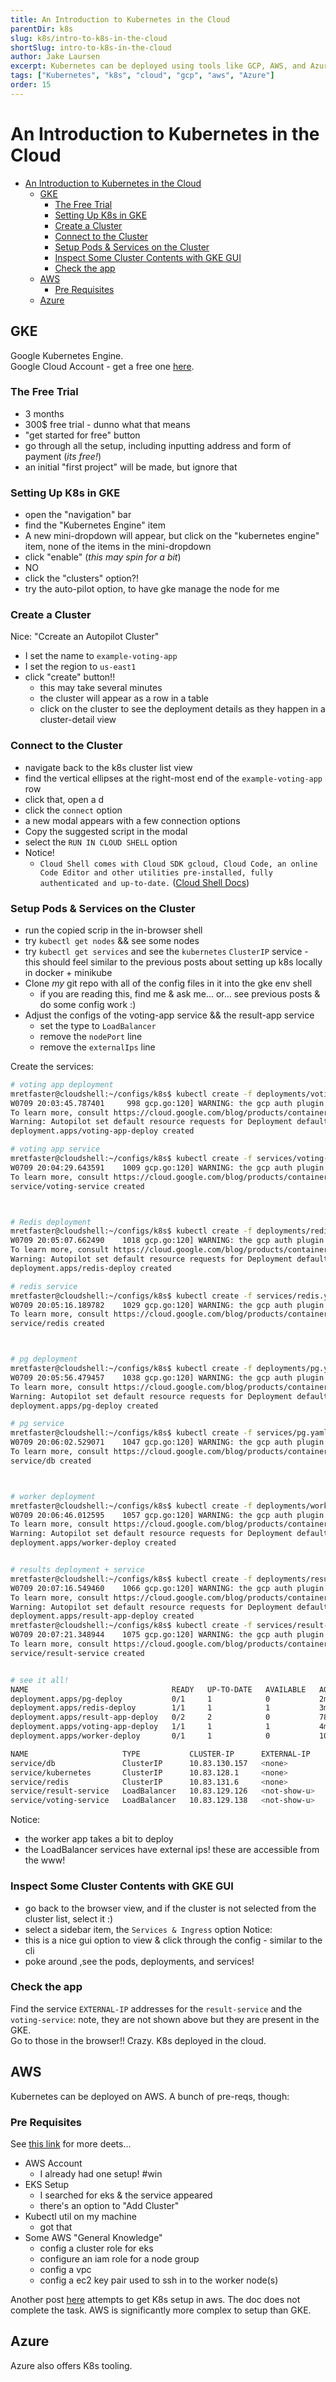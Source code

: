```yaml
---
title: An Introduction to Kubernetes in the Cloud
parentDir: k8s
slug: k8s/intro-to-k8s-in-the-cloud
shortSlug: intro-to-k8s-in-the-cloud
author: Jake Laursen
excerpt: Kubernetes can be deployed using tools like GCP, AWS, and Azure
tags: ["Kubernetes", "k8s", "cloud", "gcp", "aws", "Azure"]
order: 15
---
```


# An Introduction to Kubernetes in the Cloud
- [An Introduction to Kubernetes in the Cloud](#an-introduction-to-kubernetes-in-the-cloud)
  - [GKE](#gke)
    - [The Free Trial](#the-free-trial)
    - [Setting Up K8s in GKE](#setting-up-k8s-in-gke)
    - [Create a Cluster](#create-a-cluster)
    - [Connect to the Cluster](#connect-to-the-cluster)
    - [Setup Pods \& Services on the Cluster](#setup-pods--services-on-the-cluster)
    - [Inspect Some Cluster Contents with GKE GUI](#inspect-some-cluster-contents-with-gke-gui)
    - [Check the app](#check-the-app)
  - [AWS](#aws)
    - [Pre Requisites](#pre-requisites)
  - [Azure](#azure)
## GKE
Google Kubernetes Engine.  
Google Cloud Account - get a free one [here](https://cloud.google.com/free/docs/gcp-free-tier).  
### The Free Trial
- 3 months
- 300$ free trial - dunno what that means
- "get started for free" button
- go through all the setup, including inputting address and form of payment (_its free!_)
- an initial "first project" will be made, but ignore that 

### Setting Up K8s in GKE
- open the "navigation" bar
- find the "Kubernetes Engine" item
- A new mini-dropdown will appear, but click on the "kubernetes engine" item, none of the items in the mini-dropdown
- click "enable" (_this may spin for a bit_)
- NO
- click the "clusters" option?!
- try the auto-pilot option, to have gke manage the node for me

### Create a Cluster
Nice: "Ccreate an Autopilot Cluster"
- I set the name to `example-voting-app`
- I set the region to `us-east1`
- click "create" button!!
  - this may take several minutes
  - the cluster will appear as a row in a table
  - click on the cluster to see the deployment details as they happen in a cluster-detail view

### Connect to the Cluster
- navigate back to the k8s cluster list view
- find the vertical ellipses at the right-most end of the `example-voting-app` row
- click that, open a d
- click the `connect` option
- a new modal appears with a few connection options
- Copy the suggested script in the modal
- select the `RUN IN CLOUD SHELL` option
- Notice!
  - `Cloud Shell comes with Cloud SDK gcloud, Cloud Code, an online Code Editor and other utilities pre-installed, fully authenticated and up-to-date.` ([Cloud Shell Docs](https://cloud.google.com/shell/docs/))

### Setup Pods & Services on the Cluster
- run the copied scrip in the in-browser shell
- try `kubectl get nodes` && see some nodes
- try `kubectl get services` and see the `kubernetes` `ClusterIP` service - this should feel similar to the previous posts about setting up k8s locally in docker + minikube
- Clone _my_ git repo with all of the config files in it into the gke env shell
  - if you are reading this, find me & ask me... or... see previous posts & do some config work :) 
- Adjust the configs of the voting-app service && the result-app service
  - set the type to `LoadBalancer`
  - remove the `nodePort` line
  - remove the `externalIps` line

Create the services:
```bash
# voting app deployment
mretfaster@cloudshell:~/configs/k8s$ kubectl create -f deployments/voting-app.yaml
W0709 20:03:45.787401     998 gcp.go:120] WARNING: the gcp auth plugin is deprecated in v1.22+, unavailable in v1.25+; use gcloud instead.
To learn more, consult https://cloud.google.com/blog/products/containers-kubernetes/kubectl-auth-changes-in-gke
Warning: Autopilot set default resource requests for Deployment default/voting-app-deploy, as resource requests were not specified. See http://g.co/gke/autopilot-defaults.
deployment.apps/voting-app-deploy created

# voting app service
mretfaster@cloudshell:~/configs/k8s$ kubectl create -f services/voting-app.yaml
W0709 20:04:29.643591    1009 gcp.go:120] WARNING: the gcp auth plugin is deprecated in v1.22+, unavailable in v1.25+; use gcloud instead.
To learn more, consult https://cloud.google.com/blog/products/containers-kubernetes/kubectl-auth-changes-in-gke
service/voting-service created



# Redis deployment
mretfaster@cloudshell:~/configs/k8s$ kubectl create -f deployments/redis.yaml
W0709 20:05:07.662490    1018 gcp.go:120] WARNING: the gcp auth plugin is deprecated in v1.22+, unavailable in v1.25+; use gcloud instead.
To learn more, consult https://cloud.google.com/blog/products/containers-kubernetes/kubectl-auth-changes-in-gke
Warning: Autopilot set default resource requests for Deployment default/redis-deploy, as resource requests were not specified. See http://g.co/gke/autopilot-defaults.
deployment.apps/redis-deploy created

# redis service
mretfaster@cloudshell:~/configs/k8s$ kubectl create -f services/redis.yaml
W0709 20:05:16.189782    1029 gcp.go:120] WARNING: the gcp auth plugin is deprecated in v1.22+, unavailable in v1.25+; use gcloud instead.
To learn more, consult https://cloud.google.com/blog/products/containers-kubernetes/kubectl-auth-changes-in-gke
service/redis created



# pg deployment
mretfaster@cloudshell:~/configs/k8s$ kubectl create -f deployments/pg.yaml
W0709 20:05:56.479457    1038 gcp.go:120] WARNING: the gcp auth plugin is deprecated in v1.22+, unavailable in v1.25+; use gcloud instead.
To learn more, consult https://cloud.google.com/blog/products/containers-kubernetes/kubectl-auth-changes-in-gke
Warning: Autopilot set default resource requests for Deployment default/pg-deploy, as resource requests were not specified. See http://g.co/gke/autopilot-defaults.
deployment.apps/pg-deploy created

# pg service
mretfaster@cloudshell:~/configs/k8s$ kubectl create -f services/pg.yaml
W0709 20:06:02.529071    1047 gcp.go:120] WARNING: the gcp auth plugin is deprecated in v1.22+, unavailable in v1.25+; use gcloud instead.
To learn more, consult https://cloud.google.com/blog/products/containers-kubernetes/kubectl-auth-changes-in-gke
service/db created



# worker deployment
mretfaster@cloudshell:~/configs/k8s$ kubectl create -f deployments/worker.yaml
W0709 20:06:46.012595    1057 gcp.go:120] WARNING: the gcp auth plugin is deprecated in v1.22+, unavailable in v1.25+; use gcloud instead.
To learn more, consult https://cloud.google.com/blog/products/containers-kubernetes/kubectl-auth-changes-in-gke
Warning: Autopilot set default resource requests for Deployment default/worker-deploy, as resource requests were not specified. See http://g.co/gke/autopilot-defaults.
deployment.apps/worker-deploy created


# results deployment + service
mretfaster@cloudshell:~/configs/k8s$ kubectl create -f deployments/result-app.yaml
W0709 20:07:16.549460    1066 gcp.go:120] WARNING: the gcp auth plugin is deprecated in v1.22+, unavailable in v1.25+; use gcloud instead.
To learn more, consult https://cloud.google.com/blog/products/containers-kubernetes/kubectl-auth-changes-in-gke
Warning: Autopilot set default resource requests for Deployment default/result-app-deploy, as resource requests were not specified. See http://g.co/gke/autopilot-defaults.
deployment.apps/result-app-deploy created
mretfaster@cloudshell:~/configs/k8s$ kubectl create -f services/result-app.yaml
W0709 20:07:21.348944    1075 gcp.go:120] WARNING: the gcp auth plugin is deprecated in v1.22+, unavailable in v1.25+; use gcloud instead.
To learn more, consult https://cloud.google.com/blog/products/containers-kubernetes/kubectl-auth-changes-in-gke
service/result-service created


# see it all!
NAME                                READY   UP-TO-DATE   AVAILABLE   AGE
deployment.apps/pg-deploy           0/1     1            0           2m38s
deployment.apps/redis-deploy        1/1     1            1           3m27s
deployment.apps/result-app-deploy   0/2     2            0           78s
deployment.apps/voting-app-deploy   1/1     1            1           4m47s
deployment.apps/worker-deploy       0/1     1            0           106s

NAME                     TYPE           CLUSTER-IP      EXTERNAL-IP     PORT(S)        AGE
service/db               ClusterIP      10.83.130.157   <none>          5432/TCP       2m33s
service/kubernetes       ClusterIP      10.83.128.1     <none>          443/TCP        32m
service/redis            ClusterIP      10.83.131.6     <none>          6379/TCP       3m19s
service/result-service   LoadBalancer   10.83.129.126   <not-show-u>    80:31255/TCP   74s
service/voting-service   LoadBalancer   10.83.129.138   <not-show-u>    80:31652/TCP   4m4s
```

Notice: 
- the worker app takes a bit to deploy
- the LoadBalancer services have external ips! these are accessible from the www!


### Inspect Some Cluster Contents with GKE GUI
- go back to the browser view, and if the cluster is not selected from the cluster list, select it :)
- select a sidebar item, the `Services & Ingress` option
Notice:
- this is a nice gui option to view & click through the config - similar to the cli
- poke around ,see the pods, deployments, and services!

### Check the app
Find the service `EXTERNAL-IP` addresses for the `result-service` and the `voting-service`: note, they are not shown above but they are present in the GKE.  
Go to those in the browser!! Crazy. K8s deployed in the cloud.  

## AWS
Kubernetes can be deployed on AWS. A bunch of pre-reqs, though:  
### Pre Requisites
See [this link](https://docs.aws.amazon.com/eks/latest/userguide/getting-started-console.html) for more deets...  

- AWS Account
  - I already had one setup! #win
- EKS Setup
  - I searched for eks & the service appeared
  - there's an option to "Add Cluster"
- Kubectl util on my machine
  - got that
- Some AWS "General Knowledge"
  - config a cluster role for eks
  - configure an iam role for a node group
  - config a vpc
  - config a ec2 key pair used to ssh in to the worker node(s)

Another post [here](/misc/aws-setup) attempts to get K8s setup in aws. The doc does not complete the task. AWS is significantly more complex to setup than  GKE.  


## Azure
Azure also offers K8s tooling.  